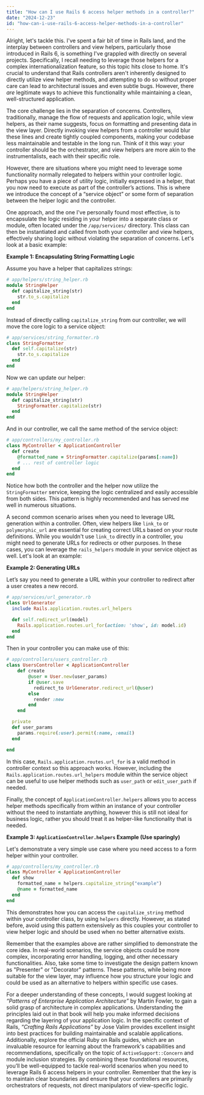 ```yaml
---
title: "How can I use Rails 6 access helper methods in a controller?"
date: "2024-12-23"
id: "how-can-i-use-rails-6-access-helper-methods-in-a-controller"
---
```


Alright, let's tackle this. I've spent a fair bit of time in Rails land, and the interplay between controllers and view helpers, particularly those introduced in Rails 6, is something I've grappled with directly on several projects. Specifically, I recall needing to leverage those helpers for a complex internationalization feature, so this topic hits close to home. It's crucial to understand that Rails controllers aren't inherently designed to directly utilize view helper methods, and attempting to do so without proper care can lead to architectural issues and even subtle bugs. However, there *are* legitimate ways to achieve this functionality while maintaining a clean, well-structured application.

The core challenge lies in the separation of concerns. Controllers, traditionally, manage the flow of requests and application logic, while view helpers, as their name suggests, focus on formatting and presenting data in the view layer. Directly invoking view helpers from a controller would blur these lines and create tightly coupled components, making your codebase less maintainable and testable in the long run. Think of it this way: your controller should be the orchestrator, and view helpers are more akin to the instrumentalists, each with their specific role.

However, there are situations where you might need to leverage some functionality normally relegated to helpers within your controller logic. Perhaps you have a piece of utility logic, initially expressed in a helper, that you now need to execute as part of the controller’s actions. This is where we introduce the concept of a “service object” or some form of separation between the helper logic and the controller.

One approach, and the one I've personally found most effective, is to encapsulate the logic residing in your helper into a separate class or module, often located under the `/app/services/` directory. This class can then be instantiated and called from both your controller and view helpers, effectively sharing logic without violating the separation of concerns. Let's look at a basic example:

**Example 1: Encapsulating String Formatting Logic**

Assume you have a helper that capitalizes strings:

```ruby
# app/helpers/string_helper.rb
module StringHelper
  def capitalize_string(str)
    str.to_s.capitalize
  end
end
```

Instead of directly calling `capitalize_string` from our controller, we will move the core logic to a service object:

```ruby
# app/services/string_formatter.rb
class StringFormatter
  def self.capitalize(str)
    str.to_s.capitalize
  end
end
```

Now we can update our helper:

```ruby
# app/helpers/string_helper.rb
module StringHelper
  def capitalize_string(str)
    StringFormatter.capitalize(str)
  end
end
```

And in our controller, we call the same method of the service object:

```ruby
# app/controllers/my_controller.rb
class MyController < ApplicationController
  def create
    @formatted_name = StringFormatter.capitalize(params[:name])
    # ... rest of controller logic
  end
end
```

Notice how both the controller and the helper now utilize the `StringFormatter` service, keeping the logic centralized and easily accessible from both sides. This pattern is highly recommended and has served me well in numerous situations.

A second common scenario arises when you need to leverage URL generation within a controller. Often, view helpers like `link_to` or `polymorphic_url` are essential for creating correct URLs based on your route definitions. While you wouldn't use `link_to` directly in a controller, you might need to generate URLs for redirects or other purposes. In these cases, you can leverage the `rails_helpers` module in your service object as well. Let's look at an example:

**Example 2: Generating URLs**

Let’s say you need to generate a URL within your controller to redirect after a user creates a new record.

```ruby
# app/services/url_generator.rb
class UrlGenerator
  include Rails.application.routes.url_helpers

  def self.redirect_url(model)
    Rails.application.routes.url_for(action: 'show', id: model.id)
  end
end
```

Then in your controller you can make use of this:

```ruby
# app/controllers/users_controller.rb
class UsersController < ApplicationController
    def create
        @user = User.new(user_params)
        if @user.save
          redirect_to UrlGenerator.redirect_url(@user)
        else
          render :new
        end
    end

  private
  def user_params
    params.require(:user).permit(:name, :email)
  end

end
```

In this case, `Rails.application.routes.url_for` is a valid method in controller context so this approach works. However, including the `Rails.application.routes.url_helpers` module within the service object can be useful to use helper methods such as `user_path` or `edit_user_path` if needed.

Finally, the concept of `ApplicationController.helpers` allows you to access helper methods specifically from within an instance of your controller without the need to instantiate anything, however this is still not ideal for business logic, rather you should treat it as helper-like functionality that is needed.

**Example 3: `ApplicationController.helpers` Example (Use sparingly)**

Let's demonstrate a very simple use case where you need access to a form helper within your controller.
```ruby
# app/controllers/my_controller.rb
class MyController < ApplicationController
  def show
    formatted_name = helpers.capitalize_string("example")
    @name = formatted_name
  end
end
```

This demonstrates how you can access the `capitalize_string` method within your controller class, by using `helpers` directly. However, as stated before, avoid using this pattern extensively as this couples your controller to view helper logic and should be used when no better alternative exists.

Remember that the examples above are rather simplified to demonstrate the core idea. In real-world scenarios, the service objects could be more complex, incorporating error handling, logging, and other necessary functionalities. Also, take some time to investigate the design pattern known as "Presenter" or "Decorator" patterns. These patterns, while being more suitable for the view layer, may influence how you structure your logic and could be used as an alternative to helpers within specific use cases.

For a deeper understanding of these concepts, I would suggest looking at *“Patterns of Enterprise Application Architecture”* by Martin Fowler, to gain a solid grasp of architecture in complex applications. Understanding the principles laid out in that book will help you make informed decisions regarding the layering of your application logic. In the specific context of Rails, *“Crafting Rails Applications”* by Jose Valim provides excellent insight into best practices for building maintainable and scalable applications. Additionally, explore the official Ruby on Rails guides, which are an invaluable resource for learning about the framework's capabilities and recommendations, specifically on the topic of `ActiveSupport::Concern` and module inclusion strategies. By combining these foundational resources, you’ll be well-equipped to tackle real-world scenarios when you need to leverage Rails 6 access helpers in your controller. Remember that the key is to maintain clear boundaries and ensure that your controllers are primarily orchestrators of requests, not direct manipulators of view-specific logic.
